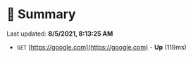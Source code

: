 # 📖 Summary
Last updated: **8/5/2021, 8:13:25 AM**

- `GET` [https://google.com](https://google.com) - **Up** (119ms)
